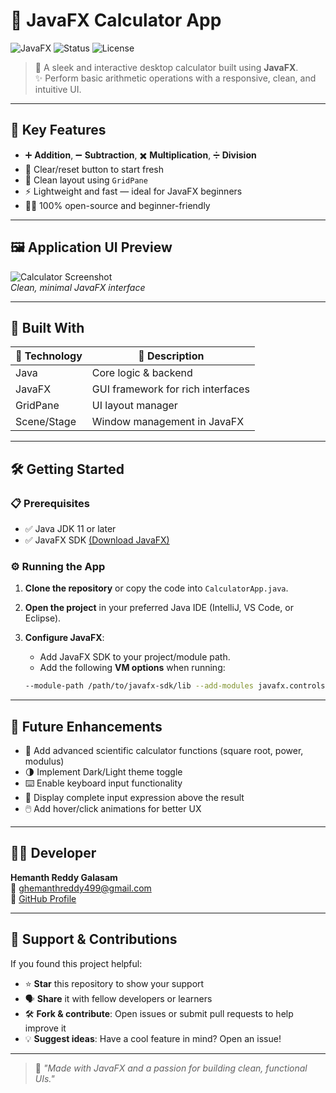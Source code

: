 # 🔢 JavaFX Calculator App

![JavaFX](https://img.shields.io/badge/JavaFX-UI-blue) 
![Status](https://img.shields.io/badge/Project-Complete-brightgreen) 
![License](https://img.shields.io/badge/License-MIT-lightgrey)

> 🎯 A sleek and interactive desktop calculator built using **JavaFX**.  
> ✨ Perform basic arithmetic operations with a responsive, clean, and intuitive UI.

---

## 🚀 Key Features

- ➕ **Addition**, ➖ **Subtraction**, ✖️ **Multiplication**, ➗ **Division**
- 🔁 Clear/reset button to start fresh
- 📐 Clean layout using `GridPane`
- ⚡ Lightweight and fast — ideal for JavaFX beginners
- 🧑‍💻 100% open-source and beginner-friendly

---

## 🖼️ Application UI Preview

![Calculator Screenshot](./Screenshot.jpg)  
*Clean, minimal JavaFX interface*

---

## 🧰 Built With

| 🧩 Technology | 📝 Description                    |
|--------------|----------------------------------|
| Java         | Core logic & backend              |
| JavaFX       | GUI framework for rich interfaces |
| GridPane     | UI layout manager                 |
| Scene/Stage  | Window management in JavaFX       |

---

## 🛠️ Getting Started

### 📋 Prerequisites

- ✅ Java JDK 11 or later
- ✅ JavaFX SDK [(Download JavaFX)](https://openjfx.io)

### ⚙️ Running the App

1. **Clone the repository** or copy the code into `CalculatorApp.java`.
2. **Open the project** in your preferred Java IDE (IntelliJ, VS Code, or Eclipse).
3. **Configure JavaFX**:
   - Add JavaFX SDK to your project/module path.
   - Add the following **VM options** when running:

   ```bash
   --module-path /path/to/javafx-sdk/lib --add-modules javafx.controls

---

## 🚧 Future Enhancements

- 🧮 Add advanced scientific calculator functions (square root, power, modulus)
- 🌗 Implement Dark/Light theme toggle
- ⌨️ Enable keyboard input functionality
- 🧾 Display complete input expression above the result
- 🖱️ Add hover/click animations for better UX

---

## 👨‍💻 Developer

**Hemanth Reddy Galasam**  
📧 ghemanthreddy499@gmail.com  
🔗 [GitHub Profile](https://github.com/HEMANTHREDDYgalasam)

---

## 🌟 Support & Contributions

If you found this project helpful:

- ⭐ **Star** this repository to show your support  
- 🗣️ **Share** it with fellow developers or learners  
- 🛠️ **Fork & contribute**: Open issues or submit pull requests to help improve it  
- 💡 **Suggest ideas**: Have a cool feature in mind? Open an issue!

---

> 💬 *"Made with JavaFX and a passion for building clean, functional UIs."*


